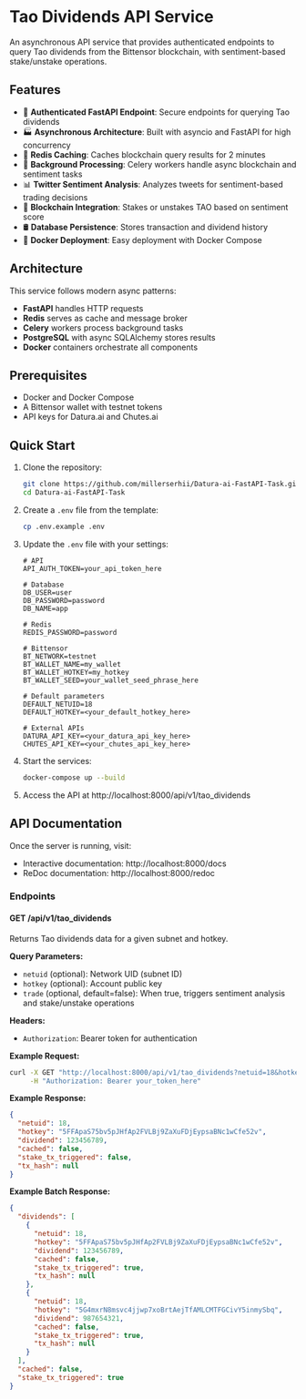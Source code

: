 # Tao Dividends API Service

An asynchronous API service that provides authenticated endpoints to query Tao dividends from the Bittensor blockchain, with sentiment-based stake/unstake operations.

## Features

- 🔑 **Authenticated FastAPI Endpoint**: Secure endpoints for querying Tao dividends
- 🏭 **Asynchronous Architecture**: Built with asyncio and FastAPI for high concurrency
- 💾 **Redis Caching**: Caches blockchain query results for 2 minutes
- 🔄 **Background Processing**: Celery workers handle async blockchain and sentiment tasks
- 📊 **Twitter Sentiment Analysis**: Analyzes tweets for sentiment-based trading decisions
- 🔗 **Blockchain Integration**: Stakes or unstakes TAO based on sentiment score
- 🛢️ **Database Persistence**: Stores transaction and dividend history
- 🐳 **Docker Deployment**: Easy deployment with Docker Compose

## Architecture

This service follows modern async patterns:

- **FastAPI** handles HTTP requests
- **Redis** serves as cache and message broker
- **Celery** workers process background tasks
- **PostgreSQL** with async SQLAlchemy stores results
- **Docker** containers orchestrate all components

## Prerequisites

- Docker and Docker Compose
- A Bittensor wallet with testnet tokens
- API keys for Datura.ai and Chutes.ai

## Quick Start

1. Clone the repository:
   ```bash
   git clone https://github.com/millerserhii/Datura-ai-FastAPI-Task.git
   cd Datura-ai-FastAPI-Task
   ```

2. Create a `.env` file from the template:
   ```bash
   cp .env.example .env
   ```

3. Update the `.env` file with your settings:
   ```
   # API
   API_AUTH_TOKEN=your_api_token_here

   # Database
   DB_USER=user
   DB_PASSWORD=password
   DB_NAME=app

   # Redis
   REDIS_PASSWORD=password

   # Bittensor
   BT_NETWORK=testnet
   BT_WALLET_NAME=my_wallet
   BT_WALLET_HOTKEY=my_hotkey
   BT_WALLET_SEED=your_wallet_seed_phrase_here

   # Default parameters
   DEFAULT_NETUID=18
   DEFAULT_HOTKEY=<your_default_hotkey_here>

   # External APIs
   DATURA_API_KEY=<your_datura_api_key_here>
   CHUTES_API_KEY=<your_chutes_api_key_here>
   ```

4. Start the services:
   ```bash
   docker-compose up --build
   ```

5. Access the API at http://localhost:8000/api/v1/tao_dividends

## API Documentation

Once the server is running, visit:
- Interactive documentation: http://localhost:8000/docs
- ReDoc documentation: http://localhost:8000/redoc

### Endpoints

#### GET /api/v1/tao_dividends

Returns Tao dividends data for a given subnet and hotkey.

**Query Parameters:**
- `netuid` (optional): Network UID (subnet ID)
- `hotkey` (optional): Account public key
- `trade` (optional, default=false): When true, triggers sentiment analysis and stake/unstake operations

**Headers:**
- `Authorization`: Bearer token for authentication

**Example Request:**
```bash
curl -X GET "http://localhost:8000/api/v1/tao_dividends?netuid=18&hotkey=5FFApaS75bv5pJHfAp2FVLBj9ZaXuFDjEypsaBNc1wCfe52v" \
     -H "Authorization: Bearer your_token_here"
```

**Example Response:**
```json
{
  "netuid": 18,
  "hotkey": "5FFApaS75bv5pJHfAp2FVLBj9ZaXuFDjEypsaBNc1wCfe52v",
  "dividend": 123456789,
  "cached": false,
  "stake_tx_triggered": false,
  "tx_hash": null
}
```

**Example Batch Response:**
```json
{
  "dividends": [
    {
      "netuid": 18,
      "hotkey": "5FFApaS75bv5pJHfAp2FVLBj9ZaXuFDjEypsaBNc1wCfe52v",
      "dividend": 123456789,
      "cached": false,
      "stake_tx_triggered": true,
      "tx_hash": null
    },
    {
      "netuid": 18,
      "hotkey": "5G4mxrN8msvc4jjwp7xoBrtAejTfAMLCMTFGCivY5inmySbq",
      "dividend": 987654321,
      "cached": false,
      "stake_tx_triggered": true,
      "tx_hash": null
    }
  ],
  "cached": false,
  "stake_tx_triggered": true
}
```
